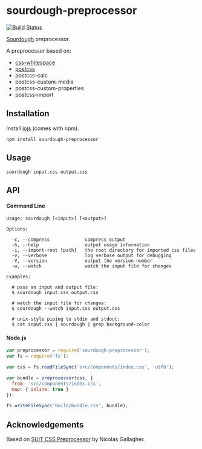 # sourdough-preprocessor

[![Build Status](https://travis-ci.org/sourdough-css/preprocessor.svg?branch=master)](https://travis-ci.org/sourdough-css/preprocessor)

[Sourdough](https://github.com/sourdough-css/) preprocessor.

A preprocessor based on:
  - [css-whitespace](https://github.com/reworkcss/css-whitespace)
  - [postcss](https://github.com/postcss/postcss)
  - postcss-calc
  - postcss-custom-media
  - postcss-custom-properties
  - postcss-import

## Installation

Install [iojs](http://iojs.org) (comes with npm).

```
npm install sourdough-preprocessor
```

## Usage

```
sourdough input.css output.css
```

## API

#### Command Line

```
Usage: sourdough [<input>] [<output>]

Options:

  -c, --compress             compress output
  -h, --help                 output usage information
  -i, --import-root [path]   the root directory for imported css files
  -v, --verbose              log verbose output for debugging
  -V, --version              output the version number
  -w, --watch                watch the input file for changes

Examples:

  # pass an input and output file:
  $ sourdough input.css output.css

  # watch the input file for changes:
  $ sourdough --watch input.css output.css

  # unix-style piping to stdin and stdout:
  $ cat input.css | sourdough | grep background-color
```

#### Node.js

```js
var preprocessor = require('sourdough-preprocessor');
var fs = require('fs');

var css = fs.readFileSync('src/components/index.css', 'utf8');

var bundle = preprocessor(css, {
  from: 'src/components/index.css',
  map: { inline: true }
});

fs.writeFileSync('build/bundle.css', bundle);
```

## Acknowledgements

Based on [SUIT CSS Preprocessor](https://github.com/suitcss/preprocessor) by Nicolas Gallagher.
